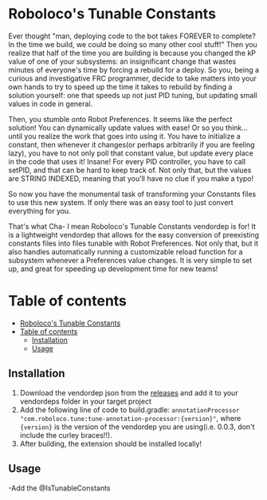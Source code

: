 # Roboloco's Tunable Constants<a name="introduction"></a>
Ever thought "man, deploying code to the bot takes FOREVER to complete? In the time we build, we could be doing so many other cool stuff!" Then you realize that half of the time you are building is because you changed the kP value of one of your subsystems: an insignificant change that wastes minutes of everyone's time by forcing a rebuild for a deploy. So you, being a curious and investigative FRC programmer, decide to take matters into your own hands to try to speed up the time it takes to rebuild by finding a solution yourself: one that speeds up not just PID tuning, but updating small values in code in general.

Then, you stumble onto Robot Preferences. It seems like the perfect solution! You can dynamically update values with ease! Or so you think... until you realize the work that goes into using it. You have to initialize a constant, then whenever it changes(or perhaps arbitrarily if you are feeling lazy), you have to not only poll that constant value, but update every place in the code that uses it! Insane! For every PID controller, you have to call setPID, and that can be hard to keep track of. Not only that, but the values are STRING INDEXED, meaning that you'll have no clue if you make a typo!

So now you have the monumental task of transforming your Constants files to use this new system. If only there was an easy tool to just convert everything for you.

That's what Cha- I mean Roboloco's Tunable Constants vendordep is for! It is a lightweight vendordep that allows for the easy conversion of preexisting constants files into files tunable with Robot Preferences. Not only that, but it also handles automatically running a customizable reload function for a subsystem whenever a Preferences value changes. It is very simple to set up, and great for speeding up development time for new teams!
# Table of contents
- [Roboloco's Tunable Constants](#robolocos-tunable-constants)
- [Table of contents](#table-of-contents)
  - [Installation ](#installation-)
  - [Usage ](#usage-)

## Installation <a name="installation"></a>
1. Download the vendordep json from the [releases](https://github.com/Advay17/TunableConstants/releases) and add it to your vendordeps folder in your target project
2. Add the following line of code to build.gradle: `annotationProcessor "com.roboloco.tune:tune-annotation-processor:{version}"`, where `{version}` is the version of the vendordep you are using(i.e. 0.0.3, don't include the curley braces!!).
3. After building, the extension should be installed locally!

## Usage <a name="usage"></a>
-Add the @IsTunableConstants 
